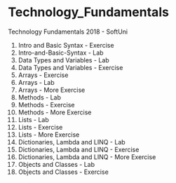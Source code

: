 # Technology_Fundamentals

Technology Fundamentals 2018 - SoftUni

01. Intro and Basic Syntax - Exercise
01. Intro-and-Basic-Syntax - Lab
02. Data Types and Variables - Lab
02. Data Types and Variables - Exercise
03. Arrays - Exercise
03. Arrays - Lab
03. Arrays - More Exercise
04. Methods - Lab
04. Methods - Exercise
04. Methods - More Exercise
05. Lists - Lab
05. Lists - Exercise
05. Lists - More Exercise
06. Dictionaries, Lambda and LINQ - Lab
06. Dictionaries, Lambda and LINQ - Exercise
06. Dictionaries, Lambda and LINQ - More Exercise
07. Objects and Classes - Lab
07. Objects and Classes - Exercise
